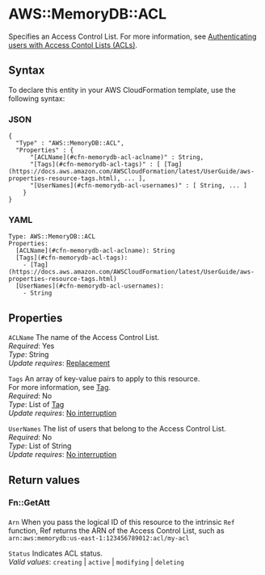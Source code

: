 # AWS::MemoryDB::ACL<a name="aws-resource-memorydb-acl"></a>

Specifies an Access Control List\. For more information, see [Authenticating users with Access Contol Lists \(ACLs\)](https://docs.aws.amazon.com/memorydb/latest/devguide/clusters.acls.html)\.

## Syntax<a name="aws-resource-memorydb-acl-syntax"></a>

To declare this entity in your AWS CloudFormation template, use the following syntax:

### JSON<a name="aws-resource-memorydb-acl-syntax.json"></a>

```
{
  "Type" : "AWS::MemoryDB::ACL",
  "Properties" : {
      "[ACLName](#cfn-memorydb-acl-aclname)" : String,
      "[Tags](#cfn-memorydb-acl-tags)" : [ [Tag](https://docs.aws.amazon.com/AWSCloudFormation/latest/UserGuide/aws-properties-resource-tags.html), ... ],
      "[UserNames](#cfn-memorydb-acl-usernames)" : [ String, ... ]
    }
}
```

### YAML<a name="aws-resource-memorydb-acl-syntax.yaml"></a>

```
Type: AWS::MemoryDB::ACL
Properties:
  [ACLName](#cfn-memorydb-acl-aclname): String
  [Tags](#cfn-memorydb-acl-tags):
    - [Tag](https://docs.aws.amazon.com/AWSCloudFormation/latest/UserGuide/aws-properties-resource-tags.html)
  [UserNames](#cfn-memorydb-acl-usernames):
    - String
```

## Properties<a name="aws-resource-memorydb-acl-properties"></a>

`ACLName` <a name="cfn-memorydb-acl-aclname"></a>
The name of the Access Control List\.  
_Required_: Yes  
_Type_: String  
_Update requires_: [Replacement](https://docs.aws.amazon.com/AWSCloudFormation/latest/UserGuide/using-cfn-updating-stacks-update-behaviors.html#update-replacement)

`Tags` <a name="cfn-memorydb-acl-tags"></a>
An array of key\-value pairs to apply to this resource\.  
For more information, see [Tag](https://docs.aws.amazon.com/AWSCloudFormation/latest/UserGuide/aws-properties-resource-tags.html)\.  
_Required_: No  
_Type_: List of [Tag](https://docs.aws.amazon.com/AWSCloudFormation/latest/UserGuide/aws-properties-resource-tags.html)  
_Update requires_: [No interruption](https://docs.aws.amazon.com/AWSCloudFormation/latest/UserGuide/using-cfn-updating-stacks-update-behaviors.html#update-no-interrupt)

`UserNames` <a name="cfn-memorydb-acl-usernames"></a>
The list of users that belong to the Access Control List\.  
_Required_: No  
_Type_: List of String  
_Update requires_: [No interruption](https://docs.aws.amazon.com/AWSCloudFormation/latest/UserGuide/using-cfn-updating-stacks-update-behaviors.html#update-no-interrupt)

## Return values<a name="aws-resource-memorydb-acl-return-values"></a>

### Fn::GetAtt<a name="aws-resource-memorydb-acl-return-values-fn--getatt"></a>

#### <a name="aws-resource-memorydb-acl-return-values-fn--getatt-fn--getatt"></a>

`Arn` <a name="Arn-fn::getatt"></a>
When you pass the logical ID of this resource to the intrinsic `Ref` function, Ref returns the ARN of the Access Control List, such as `arn:aws:memorydb:us-east-1:123456789012:acl/my-acl`

`Status` <a name="Status-fn::getatt"></a>
Indicates ACL status\.  
_Valid values_: `creating` \| `active` \| `modifying` \| `deleting`
